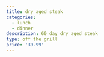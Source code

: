 ```yaml
---
title: dry aged steak
categories:
  - lunch
  - dinner
description: 60 day dry aged steak
type: off the grill
price: '39.99'
---
```


